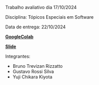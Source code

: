 Trabalho avaliativo dia 17/10/2024 

Disciplina: Tópicos Especiais em Software

Data de entrega: 22/10/2024

<div>

 
**[GoogleColab](https://colab.research.google.com/drive/1bOau3o5lTeIOyGw6lHqFakY2rzikVVgt?usp=sharing)**

</div>
<div>

<div>

 
**[Slide](https://gamma.app/docs/Analise-de-Dados-de-Saude-Publica-para-Previsao-de-AVC-jcuumwif7dgnc9h)**

</div>
<div>

Integrantes:
- Bruno Trevizan Rizzatto
- Gustavo Rossi Silva
- Yuji Chikara Kiyota
